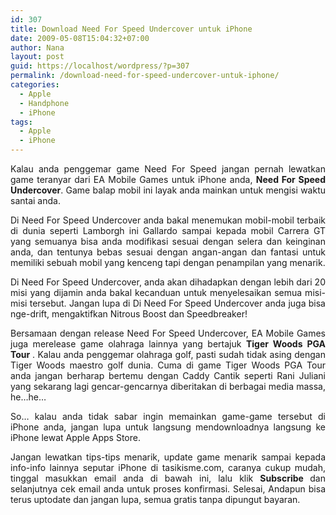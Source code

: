 ```yaml
---
id: 307
title: Download Need For Speed Undercover untuk iPhone
date: 2009-05-08T15:04:32+07:00
author: Nana
layout: post
guid: https://localhost/wordpress/?p=307
permalink: /download-need-for-speed-undercover-untuk-iphone/
categories:
  - Apple
  - Handphone
  - iPhone
tags:
  - Apple
  - iPhone
---
```

<div style="text-align: justify;">
  <p>
    Kalau anda penggemar game Need For Speed jangan pernah lewatkan game teranyar dari EA Mobile Games untuk iPhone anda, <strong>Need For Speed Undercover</strong>. Game balap mobil ini layak anda mainkan untuk mengisi waktu santai anda.
  </p>
  
  <p>
    Di Need For Speed Undercover anda bakal menemukan mobil-mobil terbaik di dunia seperti Lamborgh ini Gallardo sampai kepada mobil Carrera GT yang semuanya bisa anda modifikasi sesuai dengan selera dan keinginan anda, dan tentunya bebas sesuai dengan angan-angan dan fantasi untuk memiliki sebuah mobil yang kenceng tapi dengan penampilan yang menarik.
  </p>
  
  <p>
    Di Need For Speed Undercover, anda akan dihadapkan dengan lebih dari 20 misi yang dijamin anda bakal kecanduan untuk menyelesaikan semua misi-misi tersebut. Jangan lupa di Di Need For Speed Undercover anda juga bisa nge-drift, mengaktifkan Nitrous Boost dan Speedbreaker!
  </p>
  
  <p>
    Bersamaan dengan release Need For Speed Undercover, EA Mobile Games juga merelease game olahraga lainnya yang bertajuk <strong>Tiger Woods PGA Tour </strong>. Kalau anda penggemar olahraga golf, pasti sudah tidak asing dengan Tiger Woods maestro golf dunia. Cuma di game Tiger Woods PGA Tour anda jangan berharap bertemu dengan Caddy Cantik seperti Rani Juliani yang sekarang lagi gencar-gencarnya diberitakan di berbagai media massa, he…he…
  </p>
  
  <p>
    So… kalau anda tidak sabar ingin memainkan game-game tersebut di iPhone anda, jangan lupa untuk langsung mendownloadnya langsung ke iPhone lewat Apple Apps Store.
  </p>
  
  <p>
    Jangan lewatkan tips-tips menarik, update game menarik sampai kepada info-info lainnya seputar iPhone di tasikisme.com, caranya cukup mudah, tinggal masukkan email anda di bawah ini, lalu klik <strong>Subscribe </strong> dan selanjutnya cek email anda untuk proses konfirmasi. Selesai, Andapun bisa terus uptodate dan jangan lupa, semua gratis tanpa dipungut bayaran.
  </p>
</div>